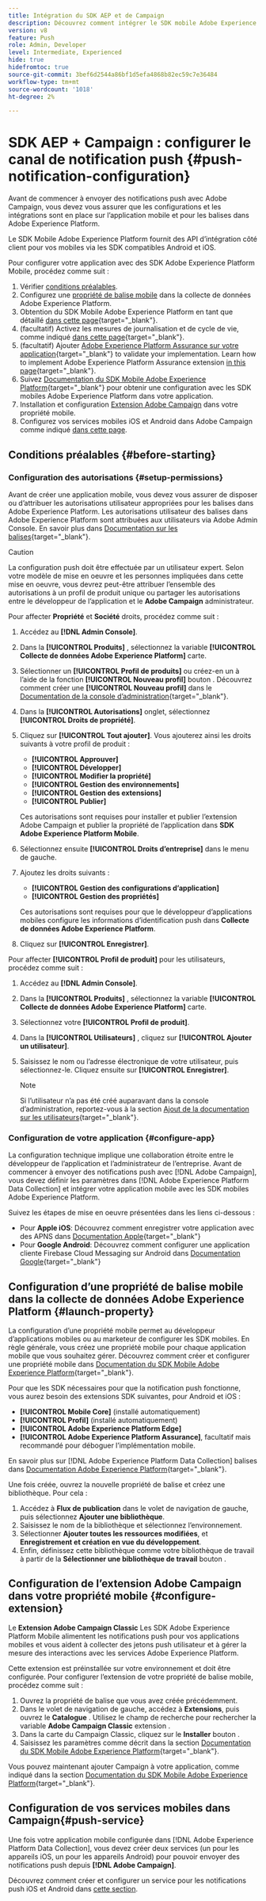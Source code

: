 ```yaml
---
title: Intégration du SDK AEP et de Campaign
description: Découvrez comment intégrer le SDK mobile Adobe Experience Platform à votre application
version: v8
feature: Push
role: Admin, Developer
level: Intermediate, Experienced
hide: true
hidefromtoc: true
source-git-commit: 3bef6d2544a86bf1d5efa4868b82ec59c7e36484
workflow-type: tm+mt
source-wordcount: '1018'
ht-degree: 2%

---
```



# SDK AEP + Campaign : configurer le canal de notification push {#push-notification-configuration}

Avant de commencer à envoyer des notifications push avec Adobe Campaign, vous devez vous assurer que les configurations et les intégrations sont en place sur l’application mobile et pour les balises dans Adobe Experience Platform.

Le SDK Mobile Adobe Experience Platform fournit des API d’intégration côté client pour vos mobiles via les SDK compatibles Android et iOS.

Pour configurer votre application avec des SDK Adobe Experience Platform Mobile, procédez comme suit :

1. Vérifier [conditions préalables](#before-starting).
1. Configurez une [propriété de balise mobile](#launch-property) dans la collecte de données Adobe Experience Platform.
1. Obtention du SDK Mobile Adobe Experience Platform en tant que détaillé [dans cette page](https://developer.adobe.com/client-sdks/documentation/getting-started/get-the-sdk/){target="_blank"}.
1. (facultatif) Activez les mesures de journalisation et de cycle de vie, comme indiqué [dans cette page](https://developer.adobe.com/client-sdks/documentation/getting-started/enable-debug-logging/){target="_blank"}.
1. (facultatif) Ajouter [Adobe Experience Platform Assurance sur votre application](https://developer.adobe.com/client-sdks/documentation/getting-started/validate/){target="_blank"} to validate your implementation. Learn how to implement Adobe Experience Platform Assurance extension [in this page](https://developer.adobe.com/client-sdks/documentation/platform-assurance-sdk/){target="_blank"}.
1. Suivez [Documentation du SDK Mobile Adobe Experience Platform](https://developer.adobe.com/client-sdks/documentation/getting-started/){target="_blank"} pour obtenir une configuration avec les SDK mobiles Adobe Experience Platform dans votre application.
1. Installation et configuration [Extension Adobe Campaign](#configure-extension) dans votre propriété mobile.
1. Configurez vos services mobiles iOS et Android dans Adobe Campaign comme indiqué [dans cette page](../send/push.md#push-config).


## Conditions préalables {#before-starting}

### Configuration des autorisations {#setup-permissions}

Avant de créer une application mobile, vous devez vous assurer de disposer ou d’attribuer les autorisations utilisateur appropriées pour les balises dans Adobe Experience Platform. Les autorisations utilisateur des balises dans Adobe Experience Platform sont attribuées aux utilisateurs via Adobe Admin Console. En savoir plus dans [Documentation sur les balises](https://experienceleague.adobe.com/docs/experience-platform/tags/admin/user-permissions.html){target="_blank"}.

>[!CAUTION]
>
>La configuration push doit être effectuée par un utilisateur expert. Selon votre modèle de mise en oeuvre et les personnes impliquées dans cette mise en oeuvre, vous devrez peut-être attribuer l’ensemble des autorisations à un profil de produit unique ou partager les autorisations entre le développeur de l’application et le **Adobe Campaign** administrateur.

Pour affecter **Propriété** et **Société** droits, procédez comme suit :

1. Accédez au **[!DNL Admin Console]**.
1. Dans la **[!UICONTROL Produits]** , sélectionnez la variable **[!UICONTROL Collecte de données Adobe Experience Platform]** carte.
1. Sélectionner un **[!UICONTROL Profil de produits]** ou créez-en un à l’aide de la fonction **[!UICONTROL Nouveau profil]** bouton . Découvrez comment créer une **[!UICONTROL Nouveau profil]** dans le [Documentation de la console d’administration](https://experienceleague.adobe.com/docs/experience-platform/access-control/ui/create-profile.html#ui){target="_blank"}.
1. Dans la **[!UICONTROL Autorisations]** onglet, sélectionnez **[!UICONTROL Droits de propriété]**.
1. Cliquez sur **[!UICONTROL Tout ajouter]**. Vous ajouterez ainsi les droits suivants à votre profil de produit :
   * **[!UICONTROL Approuver]**
   * **[!UICONTROL Développer]**
   * **[!UICONTROL Modifier la propriété]**
   * **[!UICONTROL Gestion des environnements]**
   * **[!UICONTROL Gestion des extensions]**
   * **[!UICONTROL Publier]**

   Ces autorisations sont requises pour installer et publier l’extension Adobe Campaign et publier la propriété de l’application dans **SDK Adobe Experience Platform Mobile**.

1. Sélectionnez ensuite **[!UICONTROL Droits d’entreprise]** dans le menu de gauche.
1. Ajoutez les droits suivants :

   * **[!UICONTROL Gestion des configurations d’application]**
   * **[!UICONTROL Gestion des propriétés]**

   Ces autorisations sont requises pour que le développeur d’applications mobiles configure les informations d’identification push dans **Collecte de données Adobe Experience Platform**.

1. Cliquez sur **[!UICONTROL Enregistrer]**.

Pour affecter **[!UICONTROL Profil de produit]** pour les utilisateurs, procédez comme suit :

1. Accédez au **[!DNL Admin Console]**.
1. Dans la **[!UICONTROL Produits]** , sélectionnez la variable **[!UICONTROL Collecte de données Adobe Experience Platform]** carte.
1. Sélectionnez votre **[!UICONTROL Profil de produit]**.
1. Dans la **[!UICONTROL Utilisateurs]** , cliquez sur **[!UICONTROL Ajouter un utilisateur]**.
1. Saisissez le nom ou l’adresse électronique de votre utilisateur, puis sélectionnez-le. Cliquez ensuite sur **[!UICONTROL Enregistrer]**.

   >[!NOTE]
   >
   >Si l’utilisateur n’a pas été créé auparavant dans la console d’administration, reportez-vous à la section [Ajout de la documentation sur les utilisateurs](https://helpx.adobe.com/enterprise/using/manage-users-individually.html#add-users){target="_blank"}.

### Configuration de votre application {#configure-app}

La configuration technique implique une collaboration étroite entre le développeur de l’application et l’administrateur de l’entreprise. Avant de commencer à envoyer des notifications push avec [!DNL Adobe Campaign], vous devez définir les paramètres dans [!DNL Adobe Experience Platform Data Collection] et intégrer votre application mobile avec les SDK mobiles Adobe Experience Platform.

Suivez les étapes de mise en oeuvre présentées dans les liens ci-dessous :

* Pour **Apple iOS**: Découvrez comment enregistrer votre application avec des APNS dans [Documentation Apple](https://developer.apple.com/documentation/usernotifications/registering_your_app_with_apns){target="_blank"}
* Pour **Google Android**: Découvrez comment configurer une application cliente Firebase Cloud Messaging sur Android dans [Documentation Google](https://firebase.google.com/docs/cloud-messaging/android/client){target="_blank"}

<!--
## Add your app push credentials in Adobe Experience Platform Data Collection {#push-credentials}

After granting the correct user permissions, you now need to add your mobile application push credentials in Adobe Experience Platform Data Collection. 

The mobile app push credential registration is required to authorize Adobe to send push notifications on your behalf. Refer to the steps detailed below:

1. From [!DNL Adobe Experience Platform Data Collection], browse to **[!UICONTROL App Surfaces]** in the left rail.

1. Click **[!UICONTROL Create App Surface]** to create a new configuration.

1. Enter a **[!UICONTROL Name]** for the configuration.

1. From **[!UICONTROL Mobile Application Configuration]**, select the system and enter settings.

    * **For iOS**

        1. Enter the mobile app **Bundle Id** in the **[!UICONTROL App ID (iOS Bundle ID)]** field. The app Bundle ID can be found in the **General** tab of the primary target in **XCode**.
        
        1. Switched on the **[!UICONTROL Push Credentials]** button to add your credentials.
        
        1. Drag and drop your .p8 Apple Push Notification Authentication Key file. This key can be acquired from the **Certificates**, **Identifiers** and **Profiles** page.

        1. Provide the **Key ID**. This is a 10 character string assigned during the creation of p8 auth key. It can be found under **Keys** tab in **Certificates**, **Identifiers** and **Profiles** page.
        
        1. Provide the **Team ID**. This is a string value which can be found under the Membership tab.

    * **For Android**

        1. Provide the **[!UICONTROL App ID (Android package name)]**: usually the package name is the app id in your `build.gradle` file.

        1. Switched on the **[!UICONTROL Push Credentials]** button to add your credentials.

        1. Drag and drop the FCM push credentials. For more details on how to get the push credentials refer to [Google Documentation](https://firebase.google.com/docs/admin/setup#initialize-sdk){target="_blank"}.
    

1. Click **[!UICONTROL Save]** to create your app configuration.
-->

## Configuration d’une propriété de balise mobile dans la collecte de données Adobe Experience Platform {#launch-property}

La configuration d’une propriété mobile permet au développeur d’applications mobiles ou au marketeur de configurer les SDK mobiles. En règle générale, vous créez une propriété mobile pour chaque application mobile que vous souhaitez gérer. Découvrez comment créer et configurer une propriété mobile dans [Documentation du SDK Mobile Adobe Experience Platform](https://developer.adobe.com/client-sdks/documentation/getting-started/create-a-mobile-property/){target="_blank"}.

Pour que les SDK nécessaires pour que la notification push fonctionne, vous aurez besoin des extensions SDK suivantes, pour Android et iOS :

* **[!UICONTROL Mobile Core]** (installé automatiquement)
* **[!UICONTROL Profil]** (installé automatiquement)
* **[!UICONTROL Adobe Experience Platform Edge]**
* **[!UICONTROL Adobe Experience Platform Assurance]**, facultatif mais recommandé pour déboguer l’implémentation mobile.

En savoir plus sur [!DNL Adobe Experience Platform Data Collection] balises dans [Documentation Adobe Experience Platform](https://experienceleague.adobe.com/docs/platform-learn/implement-mobile-sdk/initial-configuration/configure-tags.html){target="_blank"}.

Une fois créée, ouvrez la nouvelle propriété de balise et créez une bibliothèque. Pour cela :

1. Accédez à **Flux de publication** dans le volet de navigation de gauche, puis sélectionnez **Ajouter une bibliothèque**.
1. Saisissez le nom de la bibliothèque et sélectionnez l’environnement.
1. Sélectionner **Ajouter toutes les ressources modifiées**, et **Enregistrement et création en vue du développement**.
1. Enfin, définissez cette bibliothèque comme votre bibliothèque de travail à partir de la **Sélectionner une bibliothèque de travail** bouton .


## Configuration de l’extension Adobe Campaign dans votre propriété mobile {#configure-extension}

Le **Extension Adobe Campaign Classic** Les SDK Adobe Experience Platform Mobile alimentent les notifications push pour vos applications mobiles et vous aident à collecter des jetons push utilisateur et à gérer la mesure des interactions avec les services Adobe Experience Platform.

Cette extension est préinstallée sur votre environnement et doit être configurée. Pour configurer l’extension de votre propriété de balise mobile, procédez comme suit :

1. Ouvrez la propriété de balise que vous avez créée précédemment.
1. Dans le volet de navigation de gauche, accédez à **Extensions**, puis ouvrez le **Catalogue** . Utilisez le champ de recherche pour rechercher la variable **Adobe Campaign Classic** extension .
1. Dans la carte du Campaign Classic, cliquez sur le **Installer** bouton .
1. Saisissez les paramètres comme décrit dans la section [Documentation du SDK Mobile Adobe Experience Platform](https://developer.adobe.com/client-sdks/documentation/adobe-campaign-classic/){target="_blank"}.

Vous pouvez maintenant ajouter Campaign à votre application, comme indiqué dans la section  [Documentation du SDK Mobile Adobe Experience Platform](https://developer.adobe.com/client-sdks/documentation/adobe-campaign-classic/#add-campaign-classic-to-your-app){target="_blank"}.

## Configuration de vos services mobiles dans Campaign{#push-service}

Une fois votre application mobile configurée dans [!DNL Adobe Experience Platform Data Collection], vous devez créer deux services (un pour les appareils iOS, un pour les appareils Android) pour pouvoir envoyer des notifications push depuis **[!DNL Adobe Campaign]**.

Découvrez comment créer et configurer un service pour les notifications push iOS et Android dans [cette section](../send/push.md#push-config).
